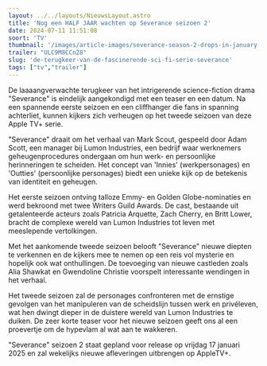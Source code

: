 ```yaml
---
layout: ../../layouts/NieuwsLayout.astro
title: 'Nog een HALF JAAR wachten op Severance seizoen 2'
date: 2024-07-11 11:51:08
soort: 'TV'
thumbnail: '/images/article-images/severance-season-2-drops-in-january-2025-1720617193.jpg'
trailer: "ULC9M8CCn28"
slug: 'de-terugkeer-van-de-fascinerende-sci-fi-serie-severance'
tags: ["tv","trailer"]
---
```


De laaaangverwachte terugkeer van het intrigerende science-fiction drama "Severance" is eindelijk aangekondigd met een teaser en een datum. Na een spannende eerste seizoen en een cliffhanger die fans in spanning achterliet, kunnen kijkers zich verheugen op het tweede seizoen van deze Apple TV+ serie.

"Severance" draait om het verhaal van Mark Scout, gespeeld door Adam Scott, een manager bij Lumon Industries, een bedrijf waar werknemers geheugenprocedures ondergaan om hun werk- en persoonlijke herinneringen te scheiden. Het concept van 'Innies' (werkpersonages) en 'Outties' (persoonlijke personages) biedt een unieke kijk op de betekenis van identiteit en geheugen.

Het eerste seizoen ontving talloze Emmy- en Golden Globe-nominaties en werd bekroond met twee Writers Guild Awards. De cast, bestaande uit getalenteerde acteurs zoals Patricia Arquette, Zach Cherry, en Britt Lower, bracht de complexe wereld van Lumon Industries tot leven met meeslepende vertolkingen.

Met het aankomende tweede seizoen belooft "Severance" nieuwe diepten te verkennen en de kijkers mee te nemen op een reis vol mysterie en hopelijk ook wat onthullingen. De toevoeging van nieuwe castleden zoals Alia Shawkat en Gwendoline Christie voorspelt interessante wendingen in het verhaal.

Het tweede seizoen zal de personages confronteren met de ernstige gevolgen van het manipuleren van de scheidslijn tussen werk en privéleven, wat hen dwingt dieper in de duistere wereld van Lumon Industries te duiken. De zeer korte teaser voor het nieuwe seizoen geeft ons al een proevertje om de hypevlam al wat aan te wakkeren.

"Severance" seizoen 2 staat gepland voor release op vrijdag 17 januari 2025 en zal wekelijks nieuwe afleveringen uitbrengen op AppleTV+.
